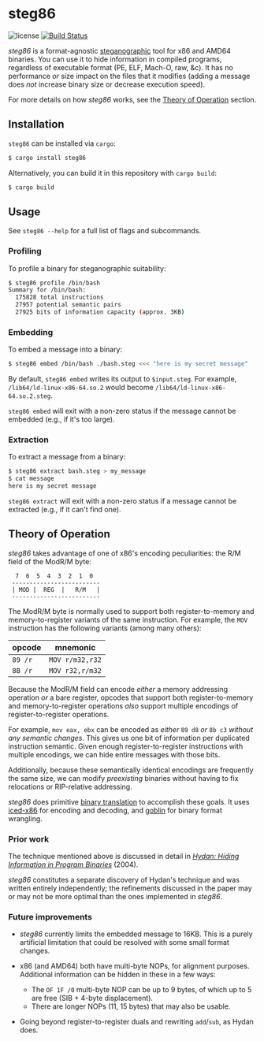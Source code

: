 steg86
======

![license](https://raster.shields.io/badge/license-MIT%20with%20restrictions-green.png)
[![Build Status](https://img.shields.io/github/workflow/status/woodruffw/steg86/CI/master)](https://github.com/woodruffw/steg86/actions?query=workflow%3ACI)

*steg86* is a format-agnostic [steganographic](https://en.wikipedia.org/wiki/Steganography) tool
for x86 and AMD64 binaries. You can use it to hide information in compiled programs, regardless of
executable format (PE, ELF, Mach-O, raw, &amp;c). It has no performance *or* size impact on the files
that it modifies (adding a message does *not* increase binary size or decrease execution speed).

For more details on how *steg86* works, see the [Theory of Operation](#theory-of-operation) section.

## Installation

`steg86` can be installed via `cargo`:

```bash
$ cargo install steg86
```

Alternatively, you can build it in this repository with `cargo build`:

```bash
$ cargo build
```

## Usage

See `steg86 --help` for a full list of flags and subcommands.

### Profiling

To profile a binary for steganographic suitability:

```bash
$ steg86 profile /bin/bash
Summary for /bin/bash:
  175828 total instructions
  27957 potential semantic pairs
  27925 bits of information capacity (approx. 3KB)
```

### Embedding

To embed a message into a binary:

```bash
$ steg86 embed /bin/bash ./bash.steg <<< "here is my secret message"
```

By default, `steg86 embed` writes its output to `$input.steg`.
For example, `/lib64/ld-linux-x86-64.so.2` would become `/lib64/ld-linux-x86-64.so.2.steg`.

`steg86 embed` will exit with a non-zero status if the message cannot be embedded (e.g.,
if it's too large).

### Extraction

To extract a message from a binary:

```bash
$ steg86 extract bash.steg > my_message
$ cat message
here is my secret message
```

`steg86 extract` will exit with a non-zero status if a message cannot be extracted (e.g.,
if it can't find one).

## Theory of Operation

*steg86* takes advantage of one of x86's encoding peculiarities: the R/M field
of the ModR/M byte:

```
  7  6  5  4  3  2  1  0
 -------------------------
 | MOD |  REG  |   R/M   |
 -------------------------
```

The ModR/M byte is normally used to support both register-to-memory and memory-to-register variants
of the same instruction. For example, the `MOV` instruction has the following variants
(among many others):

| opcode  | mnemonic        |
----------|------------------
| `89 /r` | `MOV r/m32,r32` |
| `8B /r` | `MOV r32,r/m32` |


Because the ModR/M field can encode *either* a memory addressing operation *or* a bare
register, opcodes that support both register-to-memory and memory-to-register operations *also*
support multiple encodings of register-to-register operations.

For example, `mov eax, ebx` can be encoded as *either* `89 d8` *or* `8b c3` *without any semantic
changes*. This gives us one bit of information per duplicated instruction semantic. Given enough
register-to-register instructions with multiple encodings, we can hide entire messages with those
bits.

Additionally, because these semantically identical encodings are frequently the same size,
we can modify *preexisting* binaries without having to fix relocations or RIP-relative addressing.

*steg86* does primitive [binary translation](https://en.wikipedia.org/wiki/Binary_translation) to
accomplish these goals. It uses [iced-x86](https://github.com/0xd4d/iced) for encoding and
decoding, and [goblin](https://github.com/m4b/goblin) for binary format wrangling.

### Prior work

The technique mentioned above is discussed in detail in
[*Hydan: Hiding Information in Program Binaries*](http://web4.cs.columbia.edu/~angelos/Papers/hydan.pdf) (2004).

*steg86* constitutes a separate discovery of Hydan's technique and was written entirely
independently; the refinements discussed in the paper may or may not be more optimal than the ones
implemented in *steg86*.

### Future improvements

* *steg86* currently limits the embedded message to 16KB. This is a purely artificial limitation
that could be resolved with some small format changes.

* x86 (and AMD64) both have multi-byte NOPs, for alignment purposes. Additional information can be
hidden in these in a few ways:
  * The `OF 1F /0`  multi-byte NOP can be up to 9 bytes, of which up to 5 are free
  (SIB + 4-byte displacement).
  * There are longer NOPs (11, 15 bytes) that may also be usable.

* Going beyond register-to-register duals and rewriting `add`/`sub`, as Hydan does.

